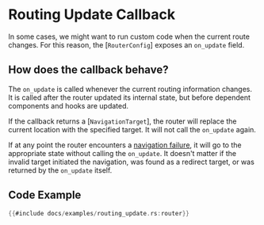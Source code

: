 # Routing Update Callback

In some cases, we might want to run custom code when the current route changes.
For this reason, the [`RouterConfig`] exposes an `on_update` field.

## How does the callback behave?

The `on_update` is called whenever the current routing information changes. It
is called after the router updated its internal state, but before dependent components and hooks are updated.

If the callback returns a [`NavigationTarget`], the router will replace the
current location with the specified target. It will not call the
`on_update` again.

If at any point the router encounters a
[navigation failure](./failures/index.md), it will go to the appropriate state
without calling the `on_update`. It doesn't matter if the invalid target
initiated the navigation, was found as a redirect target, or was returned by the
`on_update` itself.

## Code Example

```rust
{{#include docs/examples/routing_update.rs:router}}
```
